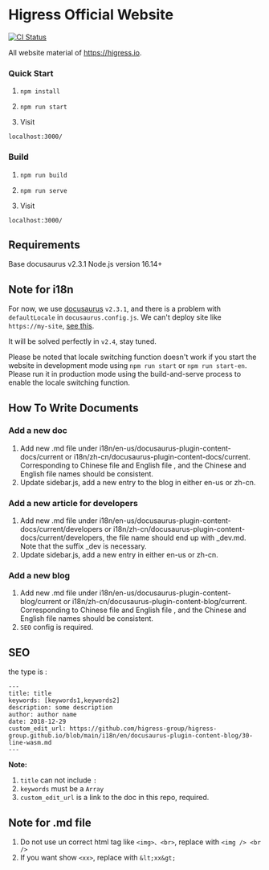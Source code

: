 # Higress Official Website

[![CI Status](https://github.com/higress-group/higress-group.github.io/workflows/higress.io%20deploy%20on%20oss/badge.svg)](https://github.com/higress-group/higress-group.github.io/actions)

All website material of https://higress.io.

### Quick Start

1. `npm install`

2. `npm run start`

3. Visit
```
localhost:3000/
```

### Build

1. `npm run build`

2. `npm run serve`

3. Visit
```
localhost:3000/
```

## Requirements
Base docusaurus v2.3.1
Node.js version 16.14+

## Note for i18n
For now, we use [docusaurus](https://www.zhihu.com/people/erda-project) `v2.3.1`, and there is a problem with `defaultLocale` in `docusaurus.config.js`. We can't deploy site like `https://my-site`, [see this](https://github.com/facebook/docusaurus/discussions/8745).

It will be solved perfectly in `v2.4`, stay tuned.

Please be noted that locale switching function doesn't work if you start the website in development mode using `npm run start` or `npm run start-en`. Please run it in production mode using the build-and-serve process to enable the locale switching function.

## How To Write Documents

### Add a new doc
 
1. Add new .md file under i18n/en-us/docusaurus-plugin-content-docs/current or i18n/zh-cn/docusaurus-plugin-content-docs/current. Corresponding to Chinese file and English file , and the Chinese and English file names should be consistent.
2. Update sidebar.js, add a new entry to the blog in either en-us or zh-cn.

### Add a new article for developers

1. Add new .md file under i18n/en-us/docusaurus-plugin-content-docs/current/developers or i18n/zh-cn/docusaurus-plugin-content-docs/current/developers, the file name should end up with _dev.md. Note that the suffix _dev is necessary.
2. Update sidebar.js, add a new entry in either en-us or zh-cn.

### Add a new blog

1. Add new .md file under i18n/en-us/docusaurus-plugin-content-blog/current or i18n/zh-cn/docusaurus-plugin-content-blog/current. Corresponding to Chinese file and English file , and the Chinese and English file names should be consistent.
2. `SEO` config is required.

## SEO

the type is :
```
---
title: title
keywords: [keywords1,keywords2]
description: some description
author: author name
date: 2018-12-29
custom_edit_url: https://github.com/higress-group/higress-group.github.io/blob/main/i18n/en/docusaurus-plugin-content-blog/30-line-wasm.md
---
```
**Note:**
1. `title` can not include `:` 
2. `keywords` must be a `Array`
3. `custom_edit_url` is a link to the doc in this repo, required.

## Note for .md file
1. Do not use un correct html tag like `<img>、<br>`, replace with `<img /> <br />`
2. If you want show `<xx>`, replace with `&lt;xx&gt;`
